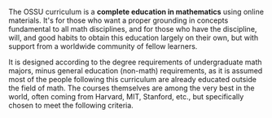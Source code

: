 The OSSU curriculum is a **complete education in mathematics** using online materials.
It's for those who want a proper grounding in concepts fundamental to all math disciplines,
and for those who have the discipline, will, and good habits to obtain this education largely on their own,
but with support from a worldwide community of fellow learners.

It is designed according to the degree requirements of undergraduate math majors, minus general education (non-math) requirements,
as it is assumed most of the people following this curriculum are already educated outside the field of math.
The courses themselves are among the very best in the world, often coming from Harvard, MIT, Stanford, etc.,
but specifically chosen to meet the following criteria.
